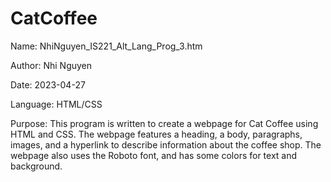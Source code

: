 # CatCoffee
<p>Name:		NhiNguyen_IS221_Alt_Lang_Prog_3.htm</p>
<p>Author:		Nhi Nguyen </p>
<p>Date:		2023-04-27</p>
<p>Language:	HTML/CSS<p>
<p>Purpose:	This program is written to create a webpage for Cat Coffee using HTML and CSS.
		The webpage features a heading, a body, paragraphs, images, and a hyperlink
		to describe information about the coffee shop. The webpage also uses the Roboto
		font, and has some colors for text and background. <p>
